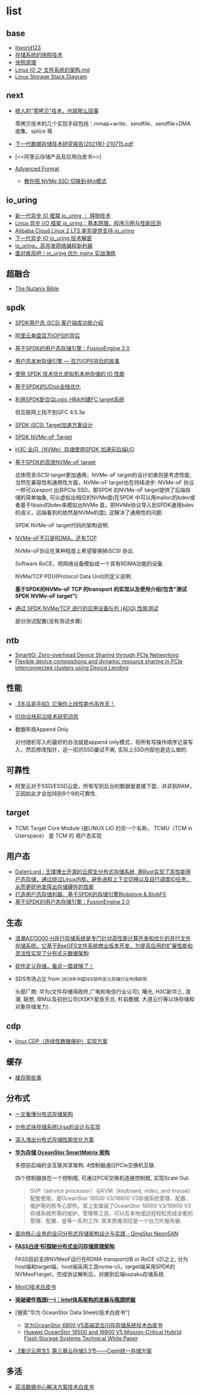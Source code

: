 # list

## base
- [itworld123](https://www.zhihu.com/people/zhang-shu-zhu-69)
- [存储系统的快照技术](https://zhuanlan.zhihu.com/p/64595897)
- [快照原理](https://www.haxi.cc/archives/%E5%BF%AB%E7%85%A7%E5%8E%9F%E7%90%86.html)
- [Linux IO 之 文件系统的架构.md](https://github.com/0voice/linux_kernel_wiki/blob/main/%E6%96%87%E7%AB%A0/%E6%96%87%E4%BB%B6%E7%B3%BB%E7%BB%9F/Linux%20IO%20%E4%B9%8B%20%E6%96%87%E4%BB%B6%E7%B3%BB%E7%BB%9F%E7%9A%84%E6%9E%B6%E6%9E%84.md)
- [Linux Storage Stack Diagram](https://www.thomas-krenn.com/en/wiki/Linux_Storage_Stack_Diagram)

## next
- [唬人的“零拷贝”技术，也就那么回事](https://developer.51cto.com/art/202011/633030.htm)

    零拷贝技术的几个实现手段包括：mmap+write、sendfile、sendfile+DMA 收集、splice 等.
- [下一代数据存储技术研究报告(2021年)-210715.pdf](https://pdf.dfcfw.com/pdf/H3_AP202107151503981150_1.pdf)
- [<<阿里云存储产品及应用白皮书>>]
- [Advanced Format](https://wiki.archlinux.org/title/Advanced_Format)

    - [教你把 NVMe SSD 切换到4Kn模式](https://www.zhihu.com/tardis/zm/art/355590811)

## io_uring
- [新一代异步 IO 框架 io_uring ｜ 得物技术](https://my.oschina.net/u/5783135/blog/8657262)
- [Linux 异步 I/O 框架 io_uring：基本原理、程序示例与性能压测](https://arthurchiao.art/blog/intro-to-io-uring-zh/)
- [Alibaba Cloud Linux 2 LTS 率先提供支持 io_uring](https://kernel.taobao.org/2020/06/io_uring-in-Alibaba-Cloud-Linux-2-LTS/)
- [下一代异步 IO io_uring 技术解密](https://kernel.taobao.org/2020/08/Introduction_to_IO_uring/)
- [io_uring，高并发网络编程新利器](https://kernel.taobao.org/2020/09/New_Weapon_for_High_Concurrency_Network_Programming/)
- [面对疾风吧！io_uring 优化 nginx 实战演练](https://kernel.taobao.org/2020/09/IO_uring_Optimization_for_Nginx/)

## 超融合
- [The Nutanix Bible](https://toutiao.io/posts/v28zs0/preview)

## spdk
- [SPDK用户态 iSCSI 客户端库功能介绍](https://www.sdnlab.com/23018.html)
- [阿里云单盘百万IOPS的背后](https://zhuanlan.zhihu.com/p/33593012)
- [基于SPDK的用户态存储引擎：FusionEngine 2.0](/misc/pdf/io/02_Presentation_03_FusionEngine_2.0--Alibaba_User-Space_Full_Stack_Solution_for_Storage_Alibaba_Zhengyong_Yi.pdf)
- [用户态本地存储引擎 — 百万IOPS背后的故事](/misc/pdf/io/f0f8a513fb12402fa52ff9772c3c8f79.pdf)
- [使用 SPDK 技术优化虚拟机本地存储的 IO 性能](https://zhuanlan.zhihu.com/p/52970477)
- [基于SPDK的UDisk全栈优化](https://ci.spdk.io/download/2019-summit-prc/02_Presentation_06_Full_Stack_Optimization_for_Udisk_with_SPDK_UCloud_Yutian.pdf)
- [利用SPDK配合QLogic HBA创建FC target系统](https://qlogicbj.github.io/2020/09/08/qfc-spdk-target-v2/)

    但互联网上找不到QFC 4.5.3a
- [SPDK iSCSI Target加速方案设计](https://blog.csdn.net/junbaozi/article/details/124001718)
- [SPDK NVMe-oF Target](https://blog.csdn.net/junbaozi/article/details/124001718)
- [H3C 全闪（NVMe）存储使用SPDK 加速前后端I/O](https://www.intel.cn/content/dam/www/public/cn/zh/documents/case-studies/h3c-nvme-storage-expedite-front-back-io-cn.pdf)
- [基于SPDK的高效NVMe-oF target](https://www.sdnlab.com/21082.html)

    总体而言iSCSI target更加通用，NVMe-oF target的设计初衷则是考虑性能, 当然在兼容性和通用性方面，NVMe-oF target也在持续进步: NVMe-oF 协议一样可以export 出非PCIe SSD，即SPDK 的NVMe-oF target提供了后端存储的简单抽象, 可以虚拟出相应的NVMe盘(在SPDK 中可以用malloc的bdev或者基于libaio的bdev来模拟出NVMe 盘，把NVMe协议导入到SPDK通用bdev的语义，远端看到的依然是NVMe的盘), 这解决了通用性的问题.

    SPDK NVMe-oF target代码的架构说明.

- [NVMe-oF不只是RDMA，还有TCP](https://www.cnblogs.com/whl320124/articles/11358669.html)

    NVMe-oF协议在某种程度上希望替换掉iSCSI 协议.

    Software RoCE，把网络设备模拟成一个具有RDMA功能的设备.

    NVMe/TCP PDU(Protocol Data Unit)的定义说明.

    **基于SPDK的NVMe-oF TCP 的transport 的实现以及使用介绍(包含"测试 SPDK NVMe-oF target")**.

- [通过 SPDK NVMe/TCP 进行的应用设备队列 (ADQ) 性能测试](https://www.intel.cn/content/www/cn/zh/customer-spotlight/cases/performance-testing-adq-nvme-tcp-spdk.html)

    部分测试配置(没有测试步骤)

## ntb
- [SmartIO: Zero-overhead Device Sharing through PCIe Networking](/misc/pdf/io/ntb_SmartIO.pdf)
- [Flexible device compositions and dynamic resource sharing in PCIe interconnected clusters using Device Lending](/misc/pdf/io/Flexible_device_compositions_and_dynamic_resource_.pdf)

## 性能
- [【冬瓜哥手绘】它保你上线性能也吊炸天！](https://mp.weixin.qq.com/s?__biz=MzAwNzU3NzQ0MA==&mid=2652088576&idx=1&sn=af2557735037e254b2f1a5b6ad93e541)
- [IO协议栈前沿技术研究动态](https://www.eda365.com/article-109723-1.html)
- 数据布局Append Only

    对付随机写入的最好的办法就是append only模式，将所有写操作顺序记录写入，然后修改指针，这一招对SSD屡试不爽, 实际上SSD内部也是这么做的.

## 可靠性
- 阿里云对于SSD/ESSD云盘，所有写到后台的数据是直接下盘，并非到RAM，正因如此才会加持到9个9的可靠性.

## target
- TCM( Target Core Module )是LINUX LIO 的另一个名称， TCMU（TCM in Userspace） 是 TCM 的 用户态实现

## 用户态
- [DatenLord : 王璞博士开源的云原生分布式存储系统, 用Rust实现了高性能用户态存储，通过绕过Linux内核，避免进程上下文切换以及自行调度IO任务，从而更好地发挥出存储硬件的性能](https://github.com/datenlord/datenlord)
- [打造用户态存储利器，基于SPDK的存储引擎Blobstore & BlobFS](https://www.sdnlab.com/22880.html)
- [基于SPDK的用户态存储引擎：FusionEngine 2.0](https://ci.spdk.io/download/2019-summit-prc/02_Presentation_03_FusionEngine_2.0--Alibaba_User-Space_Full_Stack_Solution_for_Storage_Alibaba_Zhengyong_Yi.pdf)

## 生态
- [浪潮AS13000-H并行存储系统是专门针对高性能计算开发和优化的并行文件存储系统。它基于BeeGFS文件系统商业版本开发，为提高应用的扩展性能和灵活性实现了分布式元数据架构](https://www.inspur.com/lcjtww/2527583/2527584/2527588/2527688/index.html)
- [软件定义存储，看这一篇就够了！](https://www.sohu.com/a/397070625_505795)
- SDS市场占比 from `2019年中国SDS软件定义存储行业市场研究`

    头部厂商: 华为(文件存储得政府,广电和电信行业认可), 曙光, H3C新华三, 浪潮, 联想, IBM以及初创公司(XSKY星辰天合, 杉岩数据, 大道云行等以块存储和对象存储发力).

## cdp
- [linux CDP（连续性数据保护）实现方案](https://blog.csdn.net/weixin_34621309/article/details/116324494)

## 缓存
- [缓存那些事](https://tech.meituan.com/2017/03/17/cache-about.html)

## 分布式
- [一文看懂分布式存储架构](https://stor.51cto.com/art/202005/616378.htm)
- [分布式块存储系统Ursa的设计与实现](https://tech.meituan.com/2016/03/11/block-store.html)
- [深入浅出分布式存储性能优化方案](https://xie.infoq.cn/article/e258215d7bfdf1c89cc319e04)
- [**华为存储 OceanStor SmartMatrix 架构**](https://zhuanlan.zhihu.com/p/81871403)

    多控前后端的全互联共享架构. 4控制器通过PCIe交换机互联.

    四个控制器放在一个控制框, 可通过PCIE交换机连接控制框, 实现Scale Out.

    > SVP（service processor）与KVM（keyboard, video, and mouse）配套使用，是OceanStor 18500 V3/18800 V3存储系统管理、配置、维护等的核专心部件。其上安属装了OceanStor 18500 V3/18800 V3存储系统所需的维护、管理等工具，可以在本地或远程轻松完成全套的管理、配置、鉴等一系列工作. 其本质推测应是一个台刀片服务器.
- [面向核心业务的全闪分布式存储架构设计与实践 - QingStor NeonSAN](https://new.qq.com/omn/20210324/20210324A0B49G00.html)
- [**FASS白皮书|探秘分布式全闪存储原理架构**](https://mp.weixin.qq.com/s/V5bb6fvg5n2DBqVI69sfUw)

    FASS目前支持NVMeoF运行在RDMA transport(IB or RoCE v2)之上, 分为host端和target端，host端采用工具nvme-cli，target端采用SPDK的NVMeoFtarget，完成协议解析后，对接到后端suzaku存储系统.
- [MinIO技术白皮书](https://mp.weixin.qq.com/s?__biz=MzAwMzgyMDk1Mw==&mid=2649276023&idx=1&sn=58ea3118c4cd30868084571047972dce)
- [**突破硬件瓶颈(一)：Intel体系架构的发展与瓶颈挖掘**](https://mp.weixin.qq.com/s?__biz=MzAwMzgyMDk1Mw==&mid=2649276427&idx=2&sn=63d0268972c27dd721517a5c08e1fe27)
- [搜索"华为 OceanStor   Data Sheet/技术白皮书"]

    - [华为OceanStor 6800 V5高端混合闪存存储系统技术白皮书](https://e.huawei.com/cn/material/datacenter/storage/cb4e8571742743498c1012a8190e64c3)
    - [Huawei OceanStor 18500 and 18800 V5 Mission-Critical Hybrid Flash Storage Systems Technical White Paper](https://actfornet.com/ueditor/php/upload/file/20190104/1546532119794412.pdf)
- [【重识云原生】第三章云存储3.3节——Ceph统一存储方案](https://blog.csdn.net/junbaozi/article/details/124003270)

## 多活
- [双活数据中心解决方案技术白皮书](https://www-file.huawei.com/~/media/CNBG/Downloads/Product/IT/cn/%E5%8D%8E%E4%B8%BA%E4%B8%9A%E5%8A%A1%E8%BF%9E%E7%BB%AD%E6%80%A7%E5%AE%B9%E7%81%BE%E8%A7%A3%E5%86%B3%E6%96%B9%E6%A1%88%20%E5%8F%8C%E6%B4%BB%E6%95%B0%E6%8D%AE%E4%B8%AD%E5%BF%83%E8%A7%A3%E5%86%B3%E6%96%B9%E6%A1%88%E6%8A%80%E6%9C%AF%E7%99%BD%E7%9A%AE%E4%B9%A6_HyperMetro.pdf)
